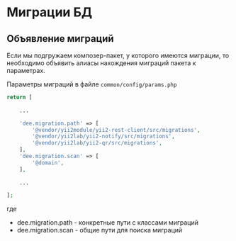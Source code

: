 Миграции БД
===

## Объявление миграций

Если мы подгружаем композер-пакет, 
у которого имеются миграции, 
то необходимо объявить алиасы нахождения миграций пакета к параметрах.

Параметры миграций в файле `common/config/params.php`

```php
return [
	
	...

	'dee.migration.path' => [
		'@vendor/yii2module/yii2-rest-client/src/migrations',
		'@vendor/yii2lab/yii2-notify/src/migrations',
		'@vendor/yii2lab/yii2-qr/src/migrations',
	],
	'dee.migration.scan' => [
		'@domain',
	],
	
	...

];
```

где

* dee.migration.path - конкретные пути с классами миграций
* dee.migration.scan - общие пути для поиска миграций
